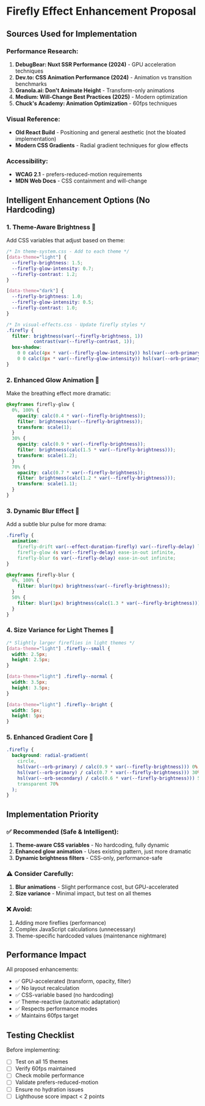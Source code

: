 # Firefly Effect Enhancement Proposal

## Sources Used for Implementation

### Performance Research:
1. **DebugBear: Nuxt SSR Performance (2024)** - GPU acceleration techniques
2. **Dev.to: CSS Animation Performance (2024)** - Animation vs transition benchmarks
3. **Granola.ai: Don't Animate Height** - Transform-only animations
4. **Medium: Will-Change Best Practices (2025)** - Modern optimization
5. **Chuck's Academy: Animation Optimization** - 60fps techniques

### Visual Reference:
- **Old React Build** - Positioning and general aesthetic (not the bloated implementation)
- **Modern CSS Gradients** - Radial gradient techniques for glow effects

### Accessibility:
- **WCAG 2.1** - prefers-reduced-motion requirements
- **MDN Web Docs** - CSS containment and will-change

## Intelligent Enhancement Options (No Hardcoding)

### 1. Theme-Aware Brightness 🎨

Add CSS variables that adjust based on theme:

```css
/* In theme-system.css - Add to each theme */
[data-theme="light"] {
  --firefly-brightness: 1.5;
  --firefly-glow-intensity: 0.7;
  --firefly-contrast: 1.2;
}

[data-theme="dark"] {
  --firefly-brightness: 1.0;
  --firefly-glow-intensity: 0.5;
  --firefly-contrast: 1.0;
}

/* In visual-effects.css - Update firefly styles */
.firefly {
  filter: brightness(var(--firefly-brightness, 1)) 
          contrast(var(--firefly-contrast, 1));
  box-shadow: 
    0 0 calc(4px * var(--firefly-glow-intensity)) hsl(var(--orb-primary) / 0.5),
    0 0 calc(8px * var(--firefly-glow-intensity)) hsl(var(--orb-primary) / 0.3);
}
```

### 2. Enhanced Glow Animation 💫

Make the breathing effect more dramatic:

```css
@keyframes firefly-glow {
  0%, 100% {
    opacity: calc(0.4 * var(--firefly-brightness));
    filter: brightness(var(--firefly-brightness));
    transform: scale(1);
  }
  30% {
    opacity: calc(0.9 * var(--firefly-brightness));
    filter: brightness(calc(1.5 * var(--firefly-brightness)));
    transform: scale(1.2);
  }
  70% {
    opacity: calc(0.7 * var(--firefly-brightness));
    filter: brightness(calc(1.2 * var(--firefly-brightness)));
    transform: scale(1.1);
  }
}
```

### 3. Dynamic Blur Effect 🌟

Add a subtle blur pulse for more drama:

```css
.firefly {
  animation: 
    firefly-drift var(--effect-duration-firefly) var(--firefly-delay) linear infinite,
    firefly-glow 4s var(--firefly-delay) ease-in-out infinite,
    firefly-blur 6s var(--firefly-delay) ease-in-out infinite;
}

@keyframes firefly-blur {
  0%, 100% {
    filter: blur(0px) brightness(var(--firefly-brightness));
  }
  50% {
    filter: blur(1px) brightness(calc(1.3 * var(--firefly-brightness)));
  }
}
```

### 4. Size Variance for Light Themes 📏

```css
/* Slightly larger fireflies in light themes */
[data-theme="light"] .firefly--small {
  width: 2.5px;
  height: 2.5px;
}

[data-theme="light"] .firefly--normal {
  width: 3.5px;
  height: 3.5px;
}

[data-theme="light"] .firefly--bright {
  width: 5px;
  height: 5px;
}
```

### 5. Enhanced Gradient Core 🎨

```css
.firefly {
  background: radial-gradient(
    circle,
    hsl(var(--orb-primary) / calc(0.9 * var(--firefly-brightness))) 0%,
    hsl(var(--orb-primary) / calc(0.7 * var(--firefly-brightness))) 30%,
    hsl(var(--orb-secondary) / calc(0.6 * var(--firefly-brightness))) 50%,
    transparent 70%
  );
}
```

## Implementation Priority

### ✅ Recommended (Safe & Intelligent):
1. **Theme-aware CSS variables** - No hardcoding, fully dynamic
2. **Enhanced glow animation** - Uses existing pattern, just more dramatic
3. **Dynamic brightness filters** - CSS-only, performance-safe

### ⚠️ Consider Carefully:
1. **Blur animations** - Slight performance cost, but GPU-accelerated
2. **Size variance** - Minimal impact, but test on all themes

### ❌ Avoid:
1. Adding more fireflies (performance)
2. Complex JavaScript calculations (unnecessary)
3. Theme-specific hardcoded values (maintenance nightmare)

## Performance Impact

All proposed enhancements:
- ✅ GPU-accelerated (transform, opacity, filter)
- ✅ No layout recalculation
- ✅ CSS-variable based (no hardcoding)
- ✅ Theme-reactive (automatic adaptation)
- ✅ Respects performance modes
- ✅ Maintains 60fps target

## Testing Checklist

Before implementing:
- [ ] Test on all 15 themes
- [ ] Verify 60fps maintained
- [ ] Check mobile performance
- [ ] Validate prefers-reduced-motion
- [ ] Ensure no hydration issues
- [ ] Lighthouse score impact < 2 points